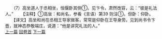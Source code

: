 　　（7）高坐道人于丞相坐，恒偃卧其侧①。见卞令，肃然改容，云：“彼是礼法人。”
　　【注释】①高坐：和尚名，参看《言语）第39 则注①。但卧：仰卧。
　　【译文】高坐和尚在丞相王导家做客，常常是仰卧在王导身旁。见到尚书令卞壼，就神态恭敬端庄，说道：“他是讲究礼法的人。”
<br>[上一篇](24_06) [回卷首](24_00) [下一篇](24_08)
